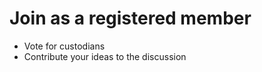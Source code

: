 **Join** as a **registered member**
====

 * Vote for custodians
 * Contribute your ideas to the discussion
